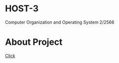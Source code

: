 # HOST-3
Computer Organization and Operating System 2/2566 
# About Project
<a href="https://earth123456789.github.io/Host-3/">Click</a>
